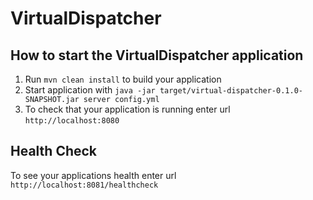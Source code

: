 # VirtualDispatcher

How to start the VirtualDispatcher application
---

1. Run `mvn clean install` to build your application
1. Start application with `java -jar target/virtual-dispatcher-0.1.0-SNAPSHOT.jar server config.yml`
1. To check that your application is running enter url `http://localhost:8080`

Health Check
---

To see your applications health enter url `http://localhost:8081/healthcheck`
